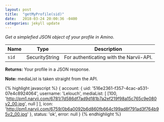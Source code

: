 ```yaml
---
layout: post
title:  "getMyProfile(sid)"
date:   2018-03-24 20:00:36 -0400
categories: jekyll update
---
```

*Get a simplefied JSON object of your profile in Amino.*

| Name  | Type           | Description                             |
|-------|----------------|-----------------------------------------|
| `sid` | SecurityString | For authenticating with the Narvii-API. |

**Returns:** Your profile in a JSON response.

**Note:** mediaList is taken straight from the API.

{% highlight javascript %}
{
    account: {
        uid: '516e2361-f357-4cac-a531-07e4c8924064',
        username: 'Lelouch',
        mediaList: [
            [100,
                'http://pm1.narvii.com/6781/7d586df7ad9d181b7a2ef219f98a15c765c9e080v2_00.jpg',
                null
            ]
        ],
        icon: 'http://pm1.narvii.com/6759/0b6a0092b6d860fb664c199ad8f791ad3f764b95v2_00.jpg'
    },
    status: 'ok',
    error: null
}
{% endhighlight %}
